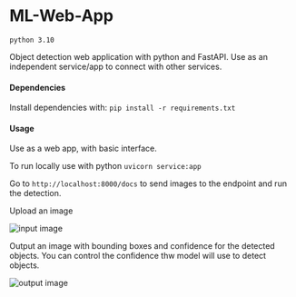 # ML-Web-App
`python 3.10`

Object detection web application with python and FastAPI.
Use as an independent service/app to connect with other services.

#### Dependencies
Install dependencies with: `pip install -r requirements.txt`

#### Usage

Use as a web app, with basic interface.


To run locally use with python `uvicorn service:app`

Go to `http://localhost:8000/docs` to send images to the endpoint and run the detection.

Upload an image

![input image](https://user-images.githubusercontent.com/118856089/210655415-8bb921e2-df3f-45d3-be0b-00b100b27272.jpg)

Output an image with bounding boxes and confidence for the detected objects.
You can control the confidence thw model will use to detect objects.

![output image](https://user-images.githubusercontent.com/118856089/210655451-11d8e9bc-9254-4bb3-97d8-8d9174f0496a.jpg)
